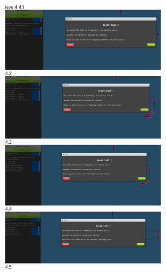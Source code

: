 level4
4.1
![alt text](image-11.png)
4.2
![alt text](image-13.png)
4.3
![alt text](image-14.png)
4.4
![alt text](image-15.png)
4.5
